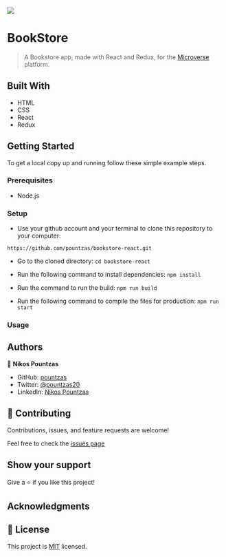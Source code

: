 ![](https://img.shields.io/badge/Microverse-blueviolet)

# BookStore

> A Bookstore app, made with React and Redux, for the [Microverse](https://microverse.io) platform.

## Built With

- HTML
- CSS
- React
- Redux
<!-- ## Live Demo -->

<!-- [Leaderboard Live!](URL) -->

## Getting Started

To get a local copy up and running follow these simple example steps.

### Prerequisites
  
- Node.js

### Setup

- Use your github account and your terminal to clone this repository to your computer:

`https://github.com/pountzas/bookstore-react.git`

- Go to the cloned directory:
`cd bookstore-react`

- Run the following command to install dependencies:
`npm install`

- Run the command to run the build:
`npm run build`

- Run the following command to compile the files for production:
`npm run start`

### Usage


<!-- ### Run tests

- On the terminal `cd` to the folder you just cloned.
- On the terminal type `rspec`. -->

## Authors

👤 **Nikos Pountzas**

- GitHub: [pountzas](https://github.com/pountzas)
- Twitter: [@pountzas20](https://twitter.com/pountzas20)
- LinkedIn: [Nikos Pountzas](https://www.linkedin.com/in/nikos-pountzas/)

## 🤝 Contributing

Contributions, issues, and feature requests are welcome!

Feel free to check the [issues page](https://github.com/pountzas/bookstore-react/issues)

## Show your support

Give a ⭐️ if you like this project!

## Acknowledgments


## 📝 License

This project is [MIT](./MIT.md) licensed.
